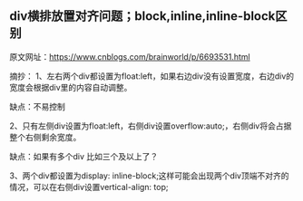 ## div横排放置对齐问题；block,inline,inline-block区别

原文网址：https://www.cnblogs.com/brainworld/p/6693531.html

摘抄：
1、左右两个div都设置为float:left，如果右边div没有设置宽度，右边div的宽度会根据div里的内容自动调整。

缺点：不易控制

2、只有左侧div设置为float:left，右侧div设置overflow:auto;，右侧div将会占据整个右侧剩余宽度。

缺点：如果有多个div 比如三个及以上了？

3、两个div都设置为display: 
inline-block;这样可能会出现两个div顶端不对齐的情况，可以在右侧div设置vertical-align: top;

